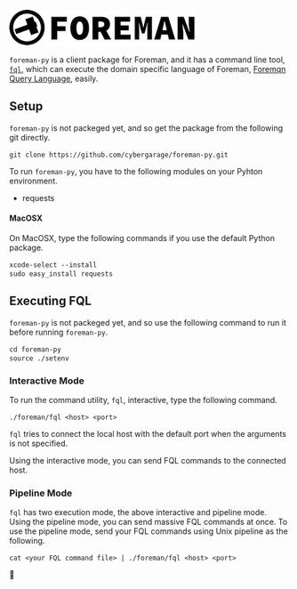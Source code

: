 ![foreman_logo](doc/img/icon.png)

`foreman-py` is a client package for Foreman, and it has a command line tool, [`fql`](./doc/fql.md), which can execute the domain specific language of Foreman, [Foremqn Query Language](https://github.com/cybergarage/foreman-doc/blob/master/dsl.md), easily.

## Setup

`foreman-py` is not packeged yet, and so get the package from the following git directly.
```
git clone https://github.com/cybergarage/foreman-py.git
```

To run `foreman-py`, you have to the following modules on your Pyhton environment.

- requests

#### MacOSX

On MacOSX, type the following commands if you use the default Python package.

```
xcode-select --install
sudo easy_install requests
```

## Executing FQL

`foreman-py` is not packeged yet, and so use the following command to run it before running `foreman-py`.

```
cd foreman-py
source ./setenv
```

### Interactive Mode

To run the command utility, `fql`, interactive, type the following command.

```
./foreman/fql <host> <port>
```

`fql` tries to connect the local host with the default port when the arguments is not specified.

Using the interactive mode, you can send FQL commands to the connected host.

### Pipeline Mode

`fql` has two execution mode, the above interactive and pipeline mode.
Using the pipeline mode, you can send massive FQL commands at once.
To use the pipeline mode, send your FQL commands using Unix pipeline as the following.

```
cat <your FQL command file> | ./foreman/fql <host> <port>
```

